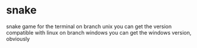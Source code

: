 # snake
snake game for the terminal
on branch unix you can get the version compatible with linux
on branch windows you can get the windows version, obviously
